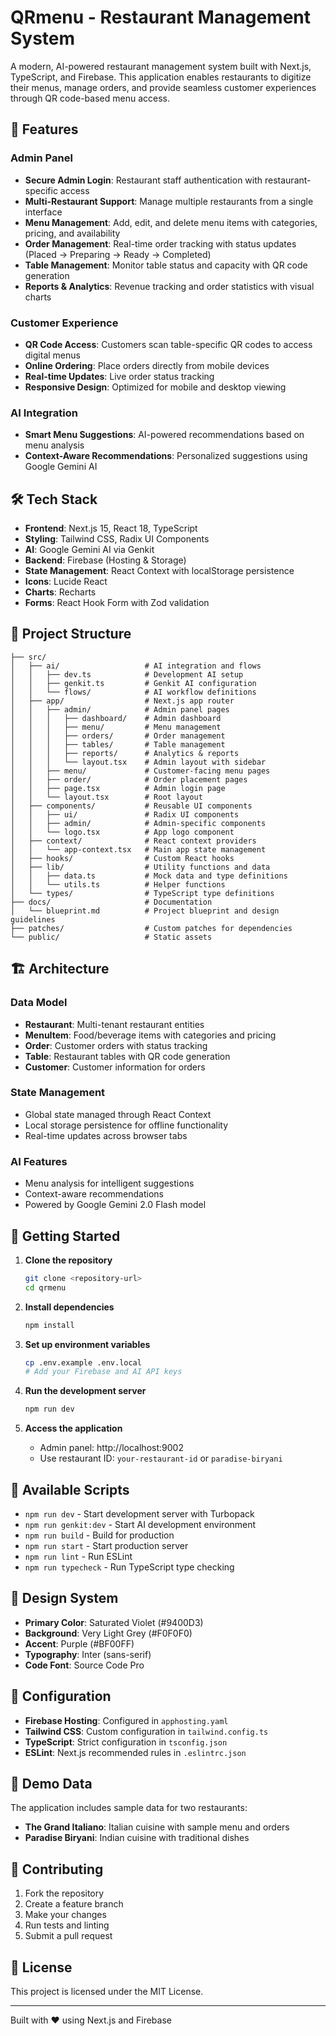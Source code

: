 # QRmenu - Restaurant Management System

A modern, AI-powered restaurant management system built with Next.js, TypeScript, and Firebase. This application enables restaurants to digitize their menus, manage orders, and provide seamless customer experiences through QR code-based menu access.

## 🚀 Features

### Admin Panel
- **Secure Admin Login**: Restaurant staff authentication with restaurant-specific access
- **Multi-Restaurant Support**: Manage multiple restaurants from a single interface
- **Menu Management**: Add, edit, and delete menu items with categories, pricing, and availability
- **Order Management**: Real-time order tracking with status updates (Placed → Preparing → Ready → Completed)
- **Table Management**: Monitor table status and capacity with QR code generation
- **Reports & Analytics**: Revenue tracking and order statistics with visual charts

### Customer Experience
- **QR Code Access**: Customers scan table-specific QR codes to access digital menus
- **Online Ordering**: Place orders directly from mobile devices
- **Real-time Updates**: Live order status tracking
- **Responsive Design**: Optimized for mobile and desktop viewing

### AI Integration
- **Smart Menu Suggestions**: AI-powered recommendations based on menu analysis
- **Context-Aware Recommendations**: Personalized suggestions using Google Gemini AI

## 🛠️ Tech Stack

- **Frontend**: Next.js 15, React 18, TypeScript
- **Styling**: Tailwind CSS, Radix UI Components
- **AI**: Google Gemini AI via Genkit
- **Backend**: Firebase (Hosting & Storage)
- **State Management**: React Context with localStorage persistence
- **Icons**: Lucide React
- **Charts**: Recharts
- **Forms**: React Hook Form with Zod validation

## 📁 Project Structure

```
├── src/
│   ├── ai/                   # AI integration and flows
│   │   ├── dev.ts            # Development AI setup
│   │   ├── genkit.ts         # Genkit AI configuration
│   │   └── flows/            # AI workflow definitions
│   ├── app/                  # Next.js app router
│   │   ├── admin/            # Admin panel pages
│   │   │   ├── dashboard/    # Admin dashboard
│   │   │   ├── menu/         # Menu management
│   │   │   ├── orders/       # Order management
│   │   │   ├── tables/       # Table management
│   │   │   ├── reports/      # Analytics & reports
│   │   │   └── layout.tsx    # Admin layout with sidebar
│   │   ├── menu/             # Customer-facing menu pages
│   │   ├── order/            # Order placement pages
│   │   ├── page.tsx          # Admin login page
│   │   └── layout.tsx        # Root layout
│   ├── components/           # Reusable UI components
│   │   ├── ui/               # Radix UI components
│   │   ├── admin/            # Admin-specific components
│   │   └── logo.tsx          # App logo component
│   ├── context/              # React context providers
│   │   └── app-context.tsx   # Main app state management
│   ├── hooks/                # Custom React hooks
│   ├── lib/                  # Utility functions and data
│   │   ├── data.ts           # Mock data and type definitions
│   │   └── utils.ts          # Helper functions
│   └── types/                # TypeScript type definitions
├── docs/                     # Documentation
│   └── blueprint.md          # Project blueprint and design guidelines
├── patches/                  # Custom patches for dependencies
└── public/                   # Static assets
```

## 🏗️ Architecture

### Data Model
- **Restaurant**: Multi-tenant restaurant entities
- **MenuItem**: Food/beverage items with categories and pricing
- **Order**: Customer orders with status tracking
- **Table**: Restaurant tables with QR code generation
- **Customer**: Customer information for orders

### State Management
- Global state managed through React Context
- Local storage persistence for offline functionality
- Real-time updates across browser tabs

### AI Features
- Menu analysis for intelligent suggestions
- Context-aware recommendations
- Powered by Google Gemini 2.0 Flash model

## 🚀 Getting Started

1. **Clone the repository**
   ```bash
   git clone <repository-url>
   cd qrmenu
   ```

2. **Install dependencies**
   ```bash
   npm install
   ```

3. **Set up environment variables**
   ```bash
   cp .env.example .env.local
   # Add your Firebase and AI API keys
   ```

4. **Run the development server**
   ```bash
   npm run dev
   ```

5. **Access the application**
   - Admin panel: http://localhost:9002
   - Use restaurant ID: `your-restaurant-id` or `paradise-biryani`

## 📜 Available Scripts

- `npm run dev` - Start development server with Turbopack
- `npm run genkit:dev` - Start AI development environment
- `npm run build` - Build for production
- `npm run start` - Start production server
- `npm run lint` - Run ESLint
- `npm run typecheck` - Run TypeScript type checking

## 🎨 Design System

- **Primary Color**: Saturated Violet (#9400D3)
- **Background**: Very Light Grey (#F0F0F0)
- **Accent**: Purple (#BF00FF)
- **Typography**: Inter (sans-serif)
- **Code Font**: Source Code Pro

## 🔧 Configuration

- **Firebase Hosting**: Configured in `apphosting.yaml`
- **Tailwind CSS**: Custom configuration in `tailwind.config.ts`
- **TypeScript**: Strict configuration in `tsconfig.json`
- **ESLint**: Next.js recommended rules in `.eslintrc.json`

## 📱 Demo Data

The application includes sample data for two restaurants:
- **The Grand Italiano**: Italian cuisine with sample menu and orders
- **Paradise Biryani**: Indian cuisine with traditional dishes

## 🤝 Contributing

1. Fork the repository
2. Create a feature branch
3. Make your changes
4. Run tests and linting
5. Submit a pull request

## 📄 License

This project is licensed under the MIT License.

---

Built with ❤️ using Next.js and Firebase
